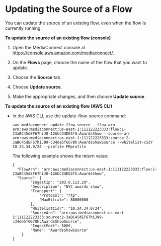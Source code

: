 # Updating the Source of a Flow<a name="source-update"></a>

You can update the source of an existing flow, even when the flow is currently running\.

**To update the source of an existing flow \(console\)**

1. Open the MediaConnect console at [https://console\.aws\.amazon\.com/mediaconnect/](https://console.aws.amazon.com/mediaconnect/)\.

1. On the **Flows** page, choose the name of the flow that you want to update\.

1. Choose the **Source** tab\.

1. Choose **Update source**\.

1. Make the appropriate changes, and then choose **Update source**\.

**To update the source of an existing flow \(AWS CLI\)**
+ In the AWS CLI, use the update\-flow\-source command:

  ```
  aws mediaconnect update-flow-source --flow-arn arn:aws:mediaconnect:us-east-1:111122223333:flow:1-23aBC45dEF67hiJ8-12AbC34DE5fG:AwardsShow --source-arn arn:aws:mediaconnect:us-east-1:111122223333:source:2-3aBC45dEF67hiJ89-c34de5fG678h:AwardsShowSource --whitelist-cidr 10.24.34.0/24 --profile PMprofile
  ```

  The following example shows the return value:

  ```
  {
    "FlowArn": "arn:aws:mediaconnect:us-east-1:111122223333:flow:1-23aBC45dEF67hiJ8-12AbC34DE5fG:AwardsShow",
    "Source": {
          "IngestIp": "203.0.113.20",
          "Description": "NYC awards show",
          "Transport": {
              "Protocol": "rtp",
              "MaxBitrate": 80000000
          },
          "WhitelistCidr": "10.24.34.0/24",
          "SourceArn": "arn:aws:mediaconnect:us-east-1:111122223333:source:2-3aBC45dEF67hiJ89-c34de5fG678h:AwardsShowSource",
          "IngestPort": 5000,
          "Name": "AwardsShowSource"
      }
  }
  ```